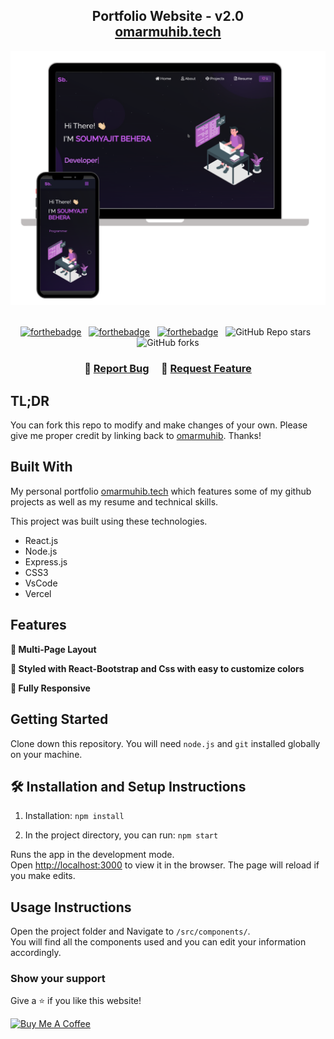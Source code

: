 <h2 align="center">
  Portfolio Website - v2.0<br/>
  <a href="https://omarmuhib.vercel.app/" target="_blank">omarmuhib.tech</a>
</h2>
<div align="center">
  <img alt="Demo" src="./Images/readme-img1.png" />
</div>

<br/>

<center>

[![forthebadge](https://forthebadge.com/images/badges/built-with-love.svg)](https://forthebadge.com) &nbsp;
[![forthebadge](https://forthebadge.com/images/badges/made-with-javascript.svg)](https://forthebadge.com) &nbsp;
[![forthebadge](https://forthebadge.com/images/badges/open-source.svg)](https://forthebadge.com) &nbsp;
![GitHub Repo stars](https://img.shields.io/github/stars/omarmuhib/Portfolio?color=red&logo=github&style=for-the-badge) &nbsp;
![GitHub forks](https://img.shields.io/github/forks/omarmuhib/Portfolio?color=red&logo=github&style=for-the-badge)

</center>

<h3 align="center">
    🔹
    <a href="https://github.com/omarmuhib/Portfolio/issues">Report Bug</a> &nbsp; &nbsp;
    🔹
    <a href="https://github.com/omarmuhib/Portfolio/issues">Request Feature</a>
</h3>

## TL;DR

You can fork this repo to modify and make changes of your own. Please give me proper credit by linking back to [omarmuhib](https://github.com/omarmuhib/Portfolio). Thanks!

## Built With

My personal portfolio <a href="https://omarmuhib.vercel.app/" target="_blank">omarmuhib.tech</a> which features some of my github projects as well as my resume and technical skills.<br/>

This project was built using these technologies.

- React.js
- Node.js
- Express.js
- CSS3
- VsCode
- Vercel

## Features

**📖 Multi-Page Layout**

**🎨 Styled with React-Bootstrap and Css with easy to customize colors**

**📱 Fully Responsive**

## Getting Started

Clone down this repository. You will need `node.js` and `git` installed globally on your machine.

## 🛠 Installation and Setup Instructions

1. Installation: `npm install`

2. In the project directory, you can run: `npm start`

Runs the app in the development mode.\
Open [http://localhost:3000](http://localhost:3000) to view it in the browser.
The page will reload if you make edits.

## Usage Instructions

Open the project folder and Navigate to `/src/components/`. <br/>
You will find all the components used and you can edit your information accordingly.

### Show your support

Give a ⭐ if you like this website!

<a href="https://www.buymeacoffee.com/omarmuhib" target="_blank"><img src="https://cdn.buymeacoffee.com/buttons/v2/default-violet.png" alt="Buy Me A Coffee" height= "60px" width= "217px" ></a>
